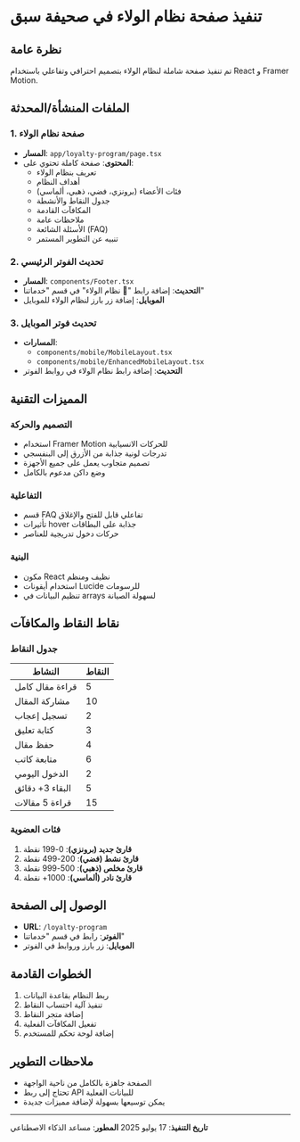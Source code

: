 # تنفيذ صفحة نظام الولاء في صحيفة سبق

## نظرة عامة
تم تنفيذ صفحة شاملة لنظام الولاء بتصميم احترافي وتفاعلي باستخدام React و Framer Motion.

## الملفات المنشأة/المحدثة

### 1. صفحة نظام الولاء
- **المسار**: `app/loyalty-program/page.tsx`
- **المحتوى**: صفحة كاملة تحتوي على:
  - تعريف بنظام الولاء
  - أهداف النظام
  - فئات الأعضاء (برونزي، فضي، ذهبي، ألماسي)
  - جدول النقاط والأنشطة
  - المكافآت القادمة
  - ملاحظات عامة
  - الأسئلة الشائعة (FAQ)
  - تنبيه عن التطوير المستمر

### 2. تحديث الفوتر الرئيسي
- **المسار**: `components/Footer.tsx`
- **التحديث**: إضافة رابط "🔁 نظام الولاء" في قسم "خدماتنا"
- **الموبايل**: إضافة زر بارز لنظام الولاء للموبايل

### 3. تحديث فوتر الموبايل
- **المسارات**: 
  - `components/mobile/MobileLayout.tsx`
  - `components/mobile/EnhancedMobileLayout.tsx`
- **التحديث**: إضافة رابط نظام الولاء في روابط الفوتر

## المميزات التقنية

### التصميم والحركة
- استخدام Framer Motion للحركات الانسيابية
- تدرجات لونية جذابة من الأزرق إلى البنفسجي
- تصميم متجاوب يعمل على جميع الأجهزة
- وضع داكن مدعوم بالكامل

### التفاعلية
- قسم FAQ تفاعلي قابل للفتح والإغلاق
- تأثيرات hover جذابة على البطاقات
- حركات دخول تدريجية للعناصر

### البنية
- مكون React نظيف ومنظم
- استخدام أيقونات Lucide للرسومات
- تنظيم البيانات في arrays لسهولة الصيانة

## نقاط النقاط والمكافآت

### جدول النقاط
| النشاط | النقاط |
|--------|--------|
| قراءة مقال كامل | 5 |
| مشاركة المقال | 10 |
| تسجيل إعجاب | 2 |
| كتابة تعليق | 3 |
| حفظ مقال | 4 |
| متابعة كاتب | 6 |
| الدخول اليومي | 2 |
| البقاء 3+ دقائق | 5 |
| قراءة 5 مقالات | 15 |

### فئات العضوية
1. **قارئ جديد (برونزي)**: 0-199 نقطة
2. **قارئ نشط (فضي)**: 200-499 نقطة
3. **قارئ مخلص (ذهبي)**: 500-999 نقطة
4. **قارئ نادر (ألماسي)**: 1000+ نقطة

## الوصول إلى الصفحة
- **URL**: `/loyalty-program`
- **الفوتر**: رابط في قسم "خدماتنا"
- **الموبايل**: زر بارز وروابط في الفوتر

## الخطوات القادمة
1. ربط النظام بقاعدة البيانات
2. تنفيذ آلية احتساب النقاط
3. إضافة متجر النقاط
4. تفعيل المكافآت الفعلية
5. إضافة لوحة تحكم للمستخدم

## ملاحظات التطوير
- الصفحة جاهزة بالكامل من ناحية الواجهة
- تحتاج إلى ربط API للبيانات الفعلية
- يمكن توسيعها بسهولة لإضافة مميزات جديدة

---
**تاريخ التنفيذ**: 17 يوليو 2025
**المطور**: مساعد الذكاء الاصطناعي 